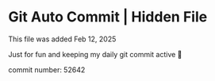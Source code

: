 # Git Auto Commit | Hidden File

This file was added Feb 12, 2025

Just for fun and keeping my daily git commit active 🤪

commit number: 52642
